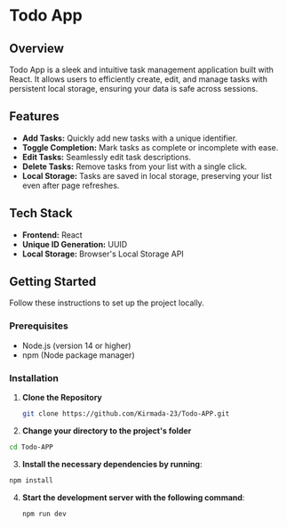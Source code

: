 # Todo App

## Overview

Todo App is a sleek and intuitive task management application built with React. It allows users to efficiently create, edit, and manage tasks with persistent local storage, ensuring your data is safe across sessions.

## Features

- **Add Tasks:** Quickly add new tasks with a unique identifier.
- **Toggle Completion:** Mark tasks as complete or incomplete with ease.
- **Edit Tasks:** Seamlessly edit task descriptions.
- **Delete Tasks:** Remove tasks from your list with a single click.
- **Local Storage:** Tasks are saved in local storage, preserving your list even after page refreshes.

## Tech Stack

- **Frontend:** React
- **Unique ID Generation:** UUID
- **Local Storage:** Browser's Local Storage API

## Getting Started

Follow these instructions to set up the project locally.

### Prerequisites

- Node.js (version 14 or higher)
- npm (Node package manager)

### Installation

1. **Clone the Repository**

   ```bash
   git clone https://github.com/Kirmada-23/Todo-APP.git

2. **Change your directory to the project's folder**
  ```bash
  cd Todo-APP
  ```
3. **Install the necessary dependencies by running**:
  ```bash
  npm install
  ```
4. **Start the development server with the following command**:
   ```bash
   npm run dev
   ```
```



